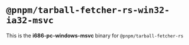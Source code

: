 # `@pnpm/tarball-fetcher-rs-win32-ia32-msvc`

This is the **i686-pc-windows-msvc** binary for `@pnpm/tarball-fetcher-rs`
